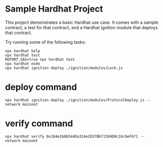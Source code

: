 # Sample Hardhat Project

This project demonstrates a basic Hardhat use case. It comes with a sample contract, a test for that contract, and a Hardhat Ignition module that deploys that contract.

Try running some of the following tasks:

```shell
npx hardhat help
npx hardhat test
REPORT_GAS=true npx hardhat test
npx hardhat node
npx hardhat ignition deploy ./ignition/modules/Lock.js
```

# deploy command

```shell
npx hardhat ignition deploy ./ignition/modules/ProtocolDeploy.js --network mainnet
```

# verify command

```shell
npx hardhat verify 0x184e1b0b544Da324e2D37Bb713b9D0c16c9eF671 --network mainnet
```
